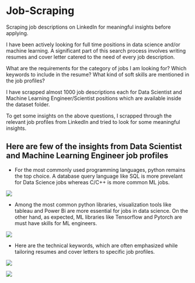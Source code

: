 # Job-Scraping
Scraping job descriptions on LinkedIn for meaningful insights before applying.

I have been actively looking for full time positions in data science and/or machine learning. A significant part of this search process involves writing resumes and cover letter catered to the need of every job description. 

What are the requirements for the category of jobs I am looking for?
Which keywords to include in the resume?
What kind of soft skills are mentioned in the job profiles?

I have scrapped almost 1000 job descriptions each for Data Scientist and Machine Learning Engineer/Scientist positions which are available inside the dataset folder.

To get some insights on the above questions, I scrapped through the relevant job profiles from LinkedIn and tried to look for some meaningful insights. 

## Here are few of the insights from Data Scientist and Machine Learning Engineer job profiles 

- For the most commonly used programming languages, python remains the top choice. A database query language like SQL is more prevelant for Data Science jobs whereas C/C++ is more common ML jobs.

![](https://github.com/kpal002/Job-Scrapping/blob/aba81568f47e6d5797ad92886c0d862fa1c9847b/languages.png)

- Among the most common python libraries, visualization tools like tableau and Power Bi are more essential for jobs in data science. On the other hand, as expected, ML libraries like Tensorflow and Pytorch are must have skills for ML engineers.
 
![](https://github.com/kpal002/Job-Scrapping/blob/f4f81c93427aaa9db880d76a541155af56d54d94/libraries.png)

- Here are the technical keywords, which are often emphasized while tailoring resumes and cover letters to specific job profiles.

![](https://github.com/kpal002/Job-Scrapping/blob/38cb2d08399db50050261d75e7de37ac2861a28e/keywords.png)

![](https://github.com/kpal002/Job-Scrapping/blob/dae5b27cfa5e1996fbd76fb4c0095b433c65fef9/keywords2.png)



